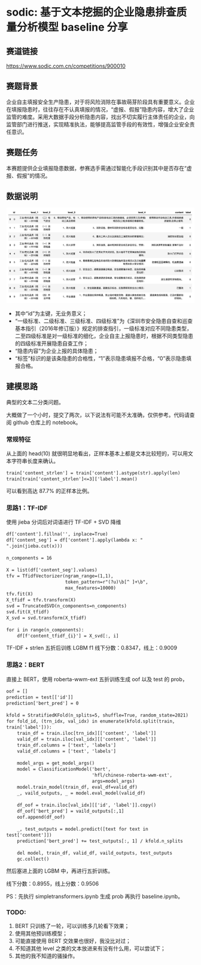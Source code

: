 # sodic: 基于文本挖掘的企业隐患排查质量分析模型 baseline 分享

## 赛道链接

https://www.sodic.com.cn/competitions/900010

## 赛题背景

企业自主填报安全生产隐患，对于将风险消除在事故萌芽阶段具有重要意义。企业在填报隐患时，往往存在不认真填报的情况，“虚报、假报”隐患内容，增大了企业监管的难度。采用大数据手段分析隐患内容，找出不切实履行主体责任的企业，向监管部门进行推送，实现精准执法，能够提高监管手段的有效性，增强企业安全责任意识。

## 赛题任务

本赛题提供企业填报隐患数据，参赛选手需通过智能化手段识别其中是否存在“虚报、假报”的情况。

## 数据说明

![](pics/data.png)

- 其中“id”为主键，无业务意义；
- “一级标准、二级标准、三级标准、四级标准”为《深圳市安全隐患自查和巡查基本指引（2016年修订版）》规定的排查指引，一级标准对应不同隐患类型，二至四级标准是对一级标准的细化，企业自主上报隐患时，根据不同类型隐患的四级标准开展隐患自查工作；
- “隐患内容”为企业上报的具体隐患；
- “标签”标识的是该条隐患的合格性，“1”表示隐患填报不合格，“0”表示隐患填报合格。

## 建模思路

典型的文本二分类问题。

大概做了一个小时，提交了两次，以下说法有可能不太准确，仅供参考。代码请查阅 github 仓库上的 notebook。

### 常规特征

从上面的 head(10) 就很明显地看出，正样本基本上都是文本比较短的，可以用文本字符串长度来确认。

```
train['content_strlen'] = train['content'].astype(str).apply(len)
train[train['content_strlen']<=3]['label'].mean()
```

可以看到高达 87.7% 的正样本比例。

### 思路1：TF-IDF

使用 jieba 分词后对词语进行 TF-IDF + SVD 降维

```
df['content'].fillna('', inplace=True)
df['content_seg'] = df['content'].apply(lambda x: " ".join(jieba.cut(x)))

n_components = 16

X = list(df['content_seg'].values)
tfv = TfidfVectorizer(ngram_range=(1,1), 
                      token_pattern=r"(?u)\b[^ ]+\b",
                      max_features=10000)
tfv.fit(X)
X_tfidf = tfv.transform(X)
svd = TruncatedSVD(n_components=n_components)
svd.fit(X_tfidf)
X_svd = svd.transform(X_tfidf)

for i in range(n_components):
    df[f'content_tfidf_{i}'] = X_svd[:, i]
```

TF-IDF + strlen 五折后训练 LGBM f1 线下分数：0.8347，线上：0.9009

### 思路2：BERT

直接上 BERT，使用 roberta-wwm-ext 五折训练生成 oof 以及 test 的 prob，

```
oof = []
prediction = test[['id']]
prediction['bert_pred'] = 0

kfold = StratifiedKFold(n_splits=5, shuffle=True, random_state=2021)
for fold_id, (trn_idx, val_idx) in enumerate(kfold.split(train, train['label'])):
    train_df = train.iloc[trn_idx][['content', 'label']]
    valid_df = train.iloc[val_idx][['content', 'label']]
    train_df.columns = ['text', 'labels']
    valid_df.columns = ['text', 'labels']
    
    model_args = get_model_args()
    model = ClassificationModel('bert',
                                'hfl/chinese-roberta-wwm-ext',
                                args=model_args)
    model.train_model(train_df, eval_df=valid_df)
    _, vaild_outputs, _ = model.eval_model(valid_df)
    
    df_oof = train.iloc[val_idx][['id', 'label']].copy()
    df_oof['bert_pred'] = vaild_outputs[:,1]
    oof.append(df_oof)
    
    _, test_outputs = model.predict([text for text in test['content']])
    prediction['bert_pred'] += test_outputs[:, 1] / kfold.n_splits
    
    del model, train_df, valid_df, vaild_outputs, test_outputs
    gc.collect()
```

然后塞进上面的 LGBM 中，再进行五折训练。

线下分数：0.8955，线上分数：0.9506

PS：先执行 simpletransformers.ipynb 生成 prob 再执行 baseline.ipynb。

### TODO:

1. BERT 只训练了一轮，可以训练多几轮看下效果；
2. 使用其他预训练模型；
3. 可能直接使用 BERT 交效果也很好，我没比对过；
4. 不知道其他 level 之类的文本放进来有没有什么用，可以尝试下；
5. 其他的我不知道的骚操作。

